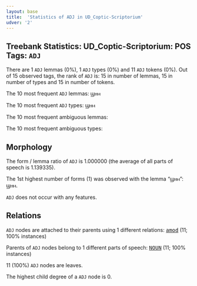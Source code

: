 ```yaml
---
layout: base
title:  'Statistics of ADJ in UD_Coptic-Scriptorium'
udver: '2'
---
```


## Treebank Statistics: UD_Coptic-Scriptorium: POS Tags: `ADJ`

There are 1 `ADJ` lemmas (0%), 1 `ADJ` types (0%) and 11 `ADJ` tokens (0%).
Out of 15 observed tags, the rank of `ADJ` is: 15 in number of lemmas, 15 in number of types and 15 in number of tokens.

The 10 most frequent `ADJ` lemmas: ϣⲏⲙ

The 10 most frequent `ADJ` types:  ϣⲏⲙ

The 10 most frequent ambiguous lemmas: 

The 10 most frequent ambiguous types:  



## Morphology

The form / lemma ratio of `ADJ` is 1.000000 (the average of all parts of speech is 1.139335).

The 1st highest number of forms (1) was observed with the lemma “ϣⲏⲙ”: ϣⲏⲙ.

`ADJ` does not occur with any features.


## Relations

`ADJ` nodes are attached to their parents using 1 different relations: <tt><a href="cop_scriptorium-dep-amod.html">amod</a></tt> (11; 100% instances)

Parents of `ADJ` nodes belong to 1 different parts of speech: <tt><a href="cop_scriptorium-pos-NOUN.html">NOUN</a></tt> (11; 100% instances)

11 (100%) `ADJ` nodes are leaves.

The highest child degree of a `ADJ` node is 0.

